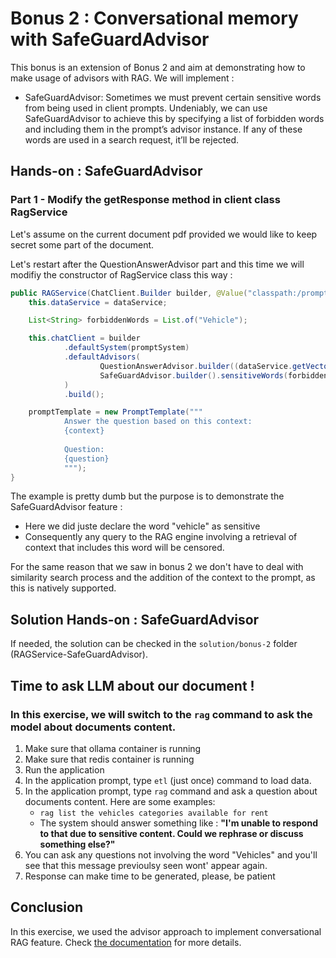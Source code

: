 # Bonus 2 : Conversational memory with SafeGuardAdvisor

This bonus is an extension of Bonus 2 and aim at demonstrating how to make usage of advisors with RAG.
We will implement :

- SafeGuardAdvisor: Sometimes we must prevent certain sensitive words from being used in client prompts.
  Undeniably, we can use SafeGuardAdvisor to achieve this by specifying a list of forbidden words and including them in the prompt’s advisor instance.
  If any of these words are used in a search request, it’ll be rejected.

## Hands-on : SafeGuardAdvisor

### Part 1 - Modify the getResponse method in client class RagService

Let's assume on the current document pdf provided we would like to keep secret some part of the document.

Let's restart after the QuestionAnswerAdvisor part and this time we will modifiy the constructor of RagService class this way :

```java
public RAGService(ChatClient.Builder builder, @Value("classpath:/prompt-system.md") Resource promptSystem, RAGDataService dataService) {
    this.dataService = dataService;

    List<String> forbiddenWords = List.of("Vehicle");

    this.chatClient = builder
            .defaultSystem(promptSystem)
            .defaultAdvisors(
                    QuestionAnswerAdvisor.builder((dataService.getVectorStore())).build(),
                    SafeGuardAdvisor.builder().sensitiveWords(forbiddenWords).build()
            )
            .build();

    promptTemplate = new PromptTemplate("""
            Answer the question based on this context:
            {context}
            
            Question:
            {question}
            """);
}
```

The example is pretty dumb but the purpose is to demonstrate the SafeGuardAdvisor feature :
- Here we did juste declare the word "vehicle" as sensitive
- Consequently any query to the RAG engine involving a retrieval of context that includes this word will be censored.

For the same reason that we saw in bonus 2 we don't have to deal with similarity search process and the addition of the context to the prompt,
as this is natively supported.

## Solution Hands-on : SafeGuardAdvisor

If needed, the solution can be checked in the `solution/bonus-2` folder (RAGService-SafeGuardAdvisor).

## Time to ask LLM about our document !

### In this exercise, we will switch to the `rag` command to ask the model about documents content.

1. Make sure that ollama container is running
2. Make sure that redis container is running
3. Run the application
4. In the application prompt, type `etl` (just once) command to load data.
5. In the application prompt, type `rag` command and ask a question about documents content. Here are some examples:
    - `rag list the vehicles categories available for rent`
    - The system should answer something like : **"I'm unable to respond to that due to sensitive content. Could we rephrase or discuss something else?"**
6. You can ask any questions not involving the word "Vehicles" and you'll see that this message previoulsy seen wont' appear again.
7. Response can make time to be generated, please, be patient

## Conclusion

In this exercise, we used the advisor approach to implement conversational RAG feature.
Check [the documentation](https://docs.spring.io/spring-ai/reference/api/advisors.html#_question_answering_advisor) for more details.